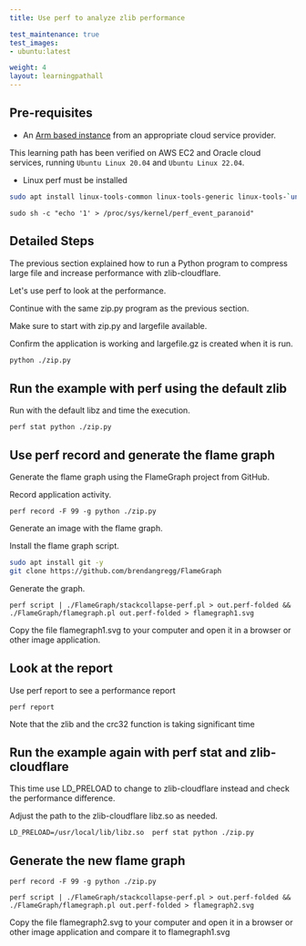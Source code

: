 ```yaml
---
title: Use perf to analyze zlib performance

test_maintenance: true
test_images:
- ubuntu:latest

weight: 4
layout: learningpathall
---
```



## Pre-requisites

* An [Arm based instance](/learning-paths/cloud/providers) from an appropriate cloud service provider.

This learning path has been verified on AWS EC2 and Oracle cloud services, running `Ubuntu Linux 20.04` and `Ubuntu Linux 22.04`.

* Linux perf must be installed

```bash
sudo apt install linux-tools-common linux-tools-generic linux-tools-`uname -r` -y
```

```console
sudo sh -c "echo '1' > /proc/sys/kernel/perf_event_paranoid"
```

## Detailed Steps

The previous section explained how to run a Python program to compress large file and increase performance with zlib-cloudflare. 

Let's use perf to look at the performance.

Continue with the same zip.py program as the previous section.

Make sure to start with zip.py and largefile available. 

Confirm the application is working and largefile.gz is created when it is run.

```bash
python ./zip.py
```

## Run the example with perf using the default zlib

Run with the default libz and time the execution.

```console
perf stat python ./zip.py
```

## Use perf record and generate the flame graph

Generate the flame graph using the FlameGraph project from GitHub. 

Record application activity.

```console
perf record -F 99 -g python ./zip.py
```

Generate an image with the flame graph. 

Install the flame graph script. 

```bash
sudo apt install git -y
git clone https://github.com/brendangregg/FlameGraph
```

Generate the graph.

```console
perf script | ./FlameGraph/stackcollapse-perf.pl > out.perf-folded && ./FlameGraph/flamegraph.pl out.perf-folded > flamegraph1.svg
```

Copy the file flamegraph1.svg to your computer and open it in a browser or other image application.

## Look at the report

Use perf report to see a performance report

```console
perf report
```

Note that the zlib and the crc32 function is taking significant time

## Run the example again with perf stat and zlib-cloudflare

This time use LD_PRELOAD to change to zlib-cloudflare instead and check the performance difference. 

Adjust the path to the zlib-cloudflare libz.so as needed. 

```console
LD_PRELOAD=/usr/local/lib/libz.so  perf stat python ./zip.py
```

## Generate the new flame graph

```console
perf record -F 99 -g python ./zip.py
```

```console
perf script | ./FlameGraph/stackcollapse-perf.pl > out.perf-folded && ./FlameGraph/flamegraph.pl out.perf-folded > flamegraph2.svg
```

Copy the file flamegraph2.svg to your computer and open it in a browser or other image application and compare it to flamegraph1.svg
